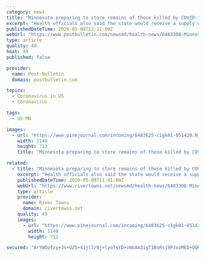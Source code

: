 ```yaml
---
category: news
title: "Minnesota preparing to store remains of those killed by COVID-19, deaths reach 534"
excerpt: "Health officials also said the state would receive a supply of the drug Remdesivir to treat coronavirus patients."
publishedDateTime: 2020-05-08T22:11:00Z
webUrl: "https://www.postbulletin.com/newsmd/health-news/6483308-Minnesota-preparing-to-store-remains-of-those-killed-by-COVID-19-deaths-reach-534"
type: article
quality: 49
heat: 49
published: false

provider:
  name: Post-Bulletin
  domain: postbulletin.com

topics:
  - Coronavirus in US
  - Coronavirus

tags:
  - US-MN

images:
  - url: "https://www.pinejournal.com/incoming/6483625-c1gk01-051420.N.PJ.COVIDINCLOQUET-main-cr.jpg/alternates/BASE_LANDSCAPE/051420.N.PJ.COVIDINCLOQUET%20main%20cr.jpg"
    width: 1140
    height: 712
    title: "Minnesota preparing to store remains of those killed by COVID-19, deaths reach 534"

related:
  - title: "Minnesota preparing to store remains of those killed by COVID-19, deaths reach 534"
    excerpt: "Health officials also said the state would receive a supply of the drug Remdesivir to treat coronavirus patients."
    publishedDateTime: 2020-05-09T11:41:00Z
    webUrl: "https://www.rivertowns.net/newsmd/health-news/6483308-Minnesota-preparing-to-store-remains-of-those-killed-by-COVID-19-deaths-reach-534"
    type: article
    provider:
      name: River Towns
      domain: rivertowns.net
    quality: 49
    images:
      - url: "https://www.pinejournal.com/incoming/6483625-c1gk01-051420.N.PJ.COVIDINCLOQUET-main-cr.jpg/alternates/BASE_LANDSCAPE/051420.N.PJ.COVIDINCLOQUET%20main%20cr.jpg"
        width: 1140
        height: 712

secured: "ArYWOpfzy+Js+UZ5+41jl7/0j+lyo7sYD+vWoAm3igT1BoRsj9PJxoMED+QQKxPMMQaoqtUBqO2JgUm0xcNFkJGTLXE0bax5neZa7+95yFby0bS98qRhsrZmEcilwMpOXRz5WkS2B56caTdp1BSt00GJALUDmcgCxooaeZB2yIUj1oGqjslK48QBv+fAxKFYqahLXnQk1eO0w/HoEF5IHqe3GHdwmgMtgm6jqvxMlvTS0DQbSSQ6VwscN8nZ5Tud9lCmfFrJzFEzj7JPt8t3zCUXVui7D7LM0YnFIaMyRsKRjcjxzt1ZV03cCYsddzUdo6geJEe870T+O9LZZqqc7ZuEqNEBlE8BCGIb+6vl/cyBa41v0STP3fPlRfGFw6lKCVsTLbAu3+eEY6ZhGoqv1iArqNFnUkq2FUyQR/4MbCV3D6E/anAwSLH3zZx5EtU2gxYI2hBtbwDES6G6pn9OLLpf2g6CCeXCHEsxtgoIkJU=;Gu9vII4T6gLNITrNJnvECA=="
---
```


